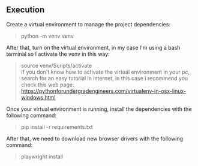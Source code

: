 ##

## Execution

Create a virtual environment to manage the project dependencies:
>python -m venv venv

After that, turn on the virtual environment, in my case I'm using a bash terminal so I activate the venv in this way:  
>source venv/Scripts/activate  
If you don't know how to activate the virtual environment in your pc, search for an easy tutorial in internet, in this case I recommend you check this web page: https://pythonforundergradengineers.com/virtualenv-in-osx-linux-windows.html

Once your virtual environment is running, install the dependencies with the following command:
>pip install -r requirements.txt

After that, we need to download new browser drivers with the following command:
>playwright install
